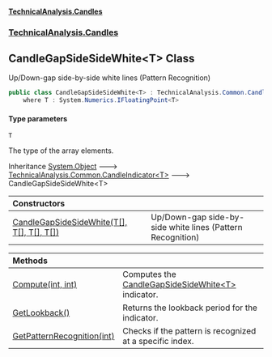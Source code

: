#### [TechnicalAnalysis\.Candles](Atypical.TechnicalAnalysis.Candles.md 'Atypical\.TechnicalAnalysis\.Candles')
### [TechnicalAnalysis\.Candles](Atypical.TechnicalAnalysis.Candles.md#TechnicalAnalysis.Candles 'TechnicalAnalysis\.Candles')

## CandleGapSideSideWhite\<T\> Class

Up/Down\-gap side\-by\-side white lines \(Pattern Recognition\)

```csharp
public class CandleGapSideSideWhite<T> : TechnicalAnalysis.Common.CandleIndicator<T>
    where T : System.Numerics.IFloatingPoint<T>
```
#### Type parameters

<a name='TechnicalAnalysis.Candles.CandleGapSideSideWhite_T_.T'></a>

`T`

The type of the array elements\.

Inheritance [System\.Object](https://docs.microsoft.com/en-us/dotnet/api/System.Object 'System\.Object') &#129106; [TechnicalAnalysis\.Common\.CandleIndicator&lt;](https://docs.microsoft.com/en-us/dotnet/api/TechnicalAnalysis.Common.CandleIndicator-1 'TechnicalAnalysis\.Common\.CandleIndicator\`1')[T](CandleGapSideSideWhite_T_.md#TechnicalAnalysis.Candles.CandleGapSideSideWhite_T_.T 'TechnicalAnalysis\.Candles\.CandleGapSideSideWhite\<T\>\.T')[&gt;](https://docs.microsoft.com/en-us/dotnet/api/TechnicalAnalysis.Common.CandleIndicator-1 'TechnicalAnalysis\.Common\.CandleIndicator\`1') &#129106; CandleGapSideSideWhite\<T\>

| Constructors | |
| :--- | :--- |
| [CandleGapSideSideWhite\(T\[\], T\[\], T\[\], T\[\]\)](CandleGapSideSideWhite_T_.CandleGapSideSideWhite(T[],T[],T[],T[]).md 'TechnicalAnalysis\.Candles\.CandleGapSideSideWhite\<T\>\.CandleGapSideSideWhite\(T\[\], T\[\], T\[\], T\[\]\)') | Up/Down\-gap side\-by\-side white lines \(Pattern Recognition\) |

| Methods | |
| :--- | :--- |
| [Compute\(int, int\)](CandleGapSideSideWhite_T_.Compute(int,int).md 'TechnicalAnalysis\.Candles\.CandleGapSideSideWhite\<T\>\.Compute\(int, int\)') | Computes the [CandleGapSideSideWhite&lt;T&gt;](CandleGapSideSideWhite_T_.md 'TechnicalAnalysis\.Candles\.CandleGapSideSideWhite\<T\>') indicator\. |
| [GetLookback\(\)](CandleGapSideSideWhite_T_.GetLookback().md 'TechnicalAnalysis\.Candles\.CandleGapSideSideWhite\<T\>\.GetLookback\(\)') | Returns the lookback period for the indicator\. |
| [GetPatternRecognition\(int\)](CandleGapSideSideWhite_T_.GetPatternRecognition(int).md 'TechnicalAnalysis\.Candles\.CandleGapSideSideWhite\<T\>\.GetPatternRecognition\(int\)') | Checks if the pattern is recognized at a specific index\. |
